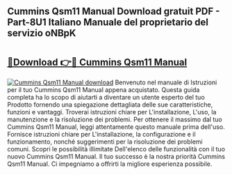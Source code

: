 ## Cummins Qsm11 Manual Download gratuit PDF - Part-8U1 Italiano Manuale del proprietario del servizio oNBpK

# <h2><a href="http://df9ci11.blite.top/?on=Cummins+Qsm11+Manual">🔗Download 👉🔴 Cummins Qsm11 Manual</a></h2>

[![Cummins Qsm11 Manual download](https://i.imgur.com/lujVjoI.png)](http://df9ci11.blite.top/?on=Cummins+Qsm11+Manual)
Benvenuto nel manuale di Istruzioni per il tuo Cummins Qsm11 Manual appena acquistato. Questa guida completa ha lo scopo di aiutarti a diventare un utente esperto del tuo Prodotto fornendo una spiegazione dettagliata delle sue caratteristiche, funzioni e vantaggi. Troverai istruzioni chiare per L'installazione, L'uso, la manutenzione e la risoluzione dei problemi. Per ottenere il massimo dal tuo Cummins Qsm11 Manual, leggi attentamente questo manuale prima dell'uso. Fornisce istruzioni chiare per L'installazione, la configurazione e il funzionamento, nonché suggerimenti per la risoluzione dei problemi comuni. Scopri le possibilità illimitate Dell'elenco delle funzionalità con il tuo nuovo Cummins Qsm11 Manual. Il tuo successo è la nostra priorità Cummins Qsm11 Manual. Ci impegniamo a offrirti la migliore esperienza possibile.
